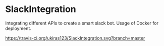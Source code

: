 # SlackIntegration
Integrating different APIs to create a smart slack bot. Usage of Docker for deployment.

https://travis-ci.org/ukiras123/SlackIntegration.svg?branch=master
